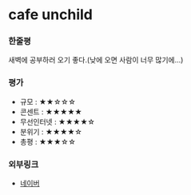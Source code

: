 # cafe unchild

### 한줄평

새벽에 공부하러 오기 좋다.(낮에 오면 사람이 너무 많기에...)

### 평가

- 규모 : ★★☆☆☆
- 콘센트 : ★★★★★
- 무선인터넷 : ★★★★☆
- 분위기 : ★★★★☆
- 총평 : ★★★☆☆

### 외부링크

- [네이버](https://map.naver.com/v5/entry/place/38345381?c=14143740.5078896,4521505.8093815,15,0,0,0,dh)